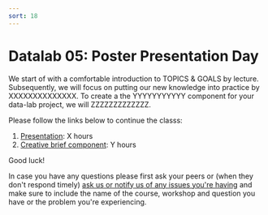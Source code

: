 ```yaml
---
sort: 18
---
```


# Datalab 05: Poster Presentation Day

We start of with a comfortable introduction to TOPICS & GOALS by lecture. Subsequently, we will focus on putting our new knowledge into practice by XXXXXXXXXXXXXX. To create a the YYYYYYYYYYY component for your data-lab project, we will ZZZZZZZZZZZZZ.

Please follow the links below to continue the classs:
1. [Presentation](LINK): X hours
2. [Creative brief component](LINK): Y hours


Good luck!

In case you have any questions please first ask your peers or (when they don't respond timely) [ask us or notify us of any issues you're having](https://github.com/BredaUniversity/AAI-DM/issues/new) and make sure to include the name of the course, workshop and question you have or the problem you're experiencing.

